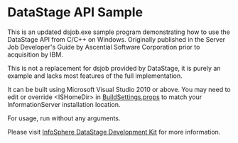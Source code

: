 # DataStage API Sample

This is an updated dsjob.exe sample program demonstrating how to use the DataStage API from C/C++ on Windows.  Originally published in the Server Job Developer's Guide by Ascential Software Corporation prior to acquisition by IBM.

This is not a replacement for dsjob provided by DataStage, it is purely an example and lacks most features of the full implementation.

It can be built using Microsoft Visual Studio 2010 or above.  You may need to edit or override \<ISHomeDir\> in [BuildSettings.props](BuildSettings.props) to match your InformationServer installation location.

For usage, run without any arguments.

Please visit [InfoSphere DataStage Development Kit](https://www.ibm.com/support/knowledgecenter/en/SSZJPZ_11.7.0/com.ibm.swg.im.iis.ds.cliapi.ref.doc/topics/r_dsvjbref_WebSphere_DataStage_Development_Kit.html) for more information.
